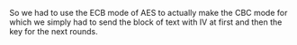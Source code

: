 So we had to use the ECB mode of AES to actually make the CBC mode for which we simply had to send the block of text with IV at first and then the key for the next rounds.
